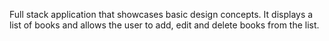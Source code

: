 Full stack application that showcases basic design concepts.  It displays a list of books and allows the user to add, edit and delete books from the list.
